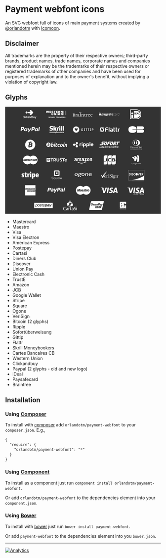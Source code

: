 Payment webfont icons
=====================

An SVG webfont full of icons of main payment systems created by [@orlandotm](http://twitter.com/orlandotm) with [Icomoon](http://icomoon.io).

Disclaimer
----------

All trademarks are the property of their respective owners; third-party brands, product names, trade names, corporate names and companies mentioned herein may be the trademarks of their respective owners or registered trademarks of other companies and have been used for purposes of explanation and to the owner's benefit, without implying a violation of copyright law.

Glyphs
------

![Payment webfont glyphs](preview.jpg "Payment webfont glyphs")

* Mastercard
* Maestro
* Visa
* Visa Electron
* American Express
* Postepay
* Cartasì
* Diners Club
* Discover
* Union Pay
* Electronic Cash
* TrustE
* Amazon
* JCB
* Google Wallet
* Stripe
* Square
* Ogone
* VeriSign
* Bitcoin (2 glyphs)
* Ripple
* Sofortüberweisung
* Gittip
* Flattr
* Skrill Moneybookers
* Cartes Bancaires CB
* Western Union
* Clickandbuy
* Paypal (2 glyphs - old and new logo)
* iDeal
* Paysafecard
* Braintree

Installation
------------

### Using [Composer](https://github.com/composer/composer)
    
To install with [composer](http://packagist.org/packages/orlandotm/payment-webfont) add `orlandotm/payment-webfont` to your `composer.json`. E.g.,

```
{
  "require": {
    "orlandotm/payment-webfont": "*"
  }
}
```

### Using [Component](http://component.io)
    
To install as a [component](https://github.com/component/component) just run `component install orlandotm/payment-webfont`.

Or add `orlandotm/payment-webfont` to the dependencies element into your `component.json`.

### Using [Bower](http://bower.io)

To install with [bower]() just run `bower install payment-webfont`.

Or add `payment-webfont` to the dependencies element into you `bower.json`.

---

[![Analytics](https://ga-beacon.appspot.com/UA-50602721-1/orlandotm/payment-webfonts)](https://github.com/igrigorik/ga-beacon)

